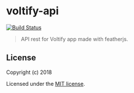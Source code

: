 # voltify-api

[![Build Status](https://travis-ci.org/GerardoGallegos/voltify-api.svg?branch=master)](https://travis-ci.org/GerardoGallegos/voltify-api)

> API rest for Voltify app made with featherjs.

## License

Copyright (c) 2018

Licensed under the [MIT license](LICENSE).
